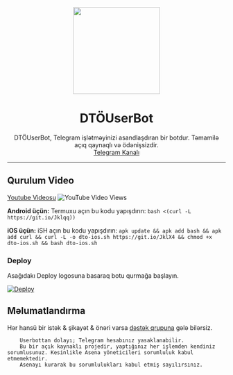 <div align="center">
  <img src="https://i.imgyukle.com/2020/11/17/TYuenv.jpg" width="200" height="200">
  <h1>DTÖUserBot</h1>
</div>
<p align="center">
    DTÖUserBot, Telegram işlətməyinizi asandlaşdıran bir botdur. Təmamilə açıq qaynaqlı və ödənişsizdir.
    <br>
        <a href="https://t.me/DTOUserBot">Telegram Kanalı</a>
    <br>
</p>

----
## Qurulum Video
[Youtube Videosu](https://www.youtube.com/watch?v=yoxdu) ![YouTube Video Views](https://img.shields.io/youtube/views/mUUQ53TYqI0?style=flat-square)

**Android üçün:** Termuxu açın bu kodu yapışdırın: `bash <(curl -L https://git.io/Jklqq))`

**iOS üçün:** iSH açın bu kodu yapışdırın: `apk update && apk add bash && apk add curl && curl -L -o dto-ios.sh https://git.io/JklX4 && chmod +x dto-ios.sh && bash dto-ios.sh`

### Deploy

Asağıdakı Deploy logosuna basaraq botu qurmağa başlayın.

[![Deploy](https://www.herokucdn.com/deploy/button.svg)](https://heroku.com/deploy?template=https://github.com/umudmmmdov1/DTOUserBot)

## Məlumatlandırma
Hər hansü bir istək & şikayət & önəri varsa [dəstək qrupuna](https://t.me/DtoSupport) gələ bilərsiz.

```
    Userbottan dolayı; Telegram hesabınız yasaklanabilir.
    Bu bir açık kaynaklı projedir, yaptığınız her işlemden kendiniz sorumlusunuz. Kesinlikle Asena yöneticileri sorumluluk kabul etmemektedir.
    Asenayı kurarak bu sorumlulukları kabul etmiş sayılırsınız.
```

